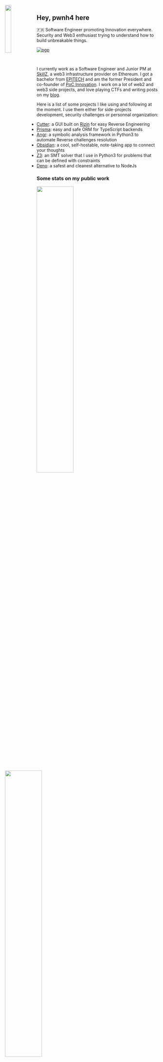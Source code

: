 <img align="left" src="https://pwnh4.com/images/logo.gif" width="20%">

## Hey, pwnh4 here

🇫🇷 Software Engineer promoting Innovation everywhere. Security and Web3 enthusiast trying to understand how to build unbreakable things.

[![pgp](https://img.shields.io/badge/pgp-BBEDF9FF51C6C179-313131?style=flat&labelColor=313131&color=313131)](https://github.com/orhun.gpg)

<br />

I currently work as a Software Engineer and Junior PM at [SkillZ](https://skillz.io), a web3 infrastructure provider on Ethereum. I got a bachelor from [EPITECH](https://epitech.eu) and am the former President and co-founder of [PoC Innovation](https://github.com/PoCInnovation). I work on a lot of web2 and web3 side projects, and love playing CTFs and writing posts on my [blog](https://pwnh4.com).

Here is a list of some projects I like using and following at the moment. I use them either for side-projects development, security challenges or personnal organization:
* [Cutter](https://github.com/radareorg/cutter): a GUI built on [Rizin](https://rizin.re) for easy Reverse Engineering
* [Prisma](https://github.com/prisma): easy and safe ORM for TypeScript backends
* [Angr](https://github.com/angr/angr): a symbolic analysis framework in Python3 to automate Reverse challenges resolution
* [Obsidian](https://github.com/obsidianmd): a cool, self-hostable, note-taking app to connect your thoughts
* [Z3](https://github.com/Z3Prover/z3): an SMT solver that I use in Python3 for problems that can be defined with constraints
* [Deno](https://github.com/denoland/deno): a safest and cleanest alternative to NodeJs

### Some stats on my public work

<div>
<img src="https://github-readme-streak-stats.herokuapp.com?user=loicttn&theme=dark&hide_border=true" width="49%" />

<img src="https://github-readme-stats.vercel.app/api?username=loicttn&show_icons=false&theme=dark&hide_border=true" width="49%" />
</div>
  
### Contact me

Either reach me out on [Twitter](https://twitter.com/pwnh4) on Telegram *@pwnh4* or Discord *@pwnh4#0101*.

